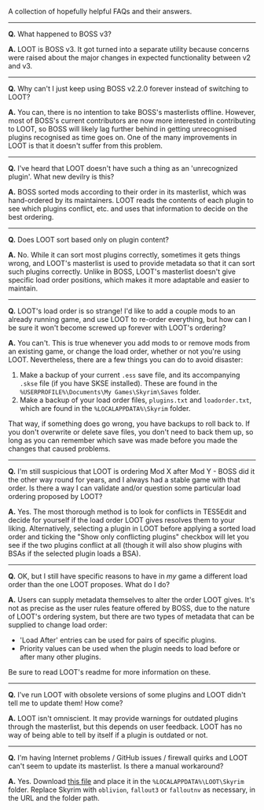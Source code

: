 A collection of hopefully helpful FAQs and their answers.

---

**Q.** What happened to BOSS v3?

**A.** LOOT is BOSS v3. It got turned into a separate utility because concerns were raised about the major changes in expected functionality between v2 and v3.

---

**Q.** Why can't I just keep using BOSS v2.2.0 forever instead of switching to LOOT?

**A.** You can, there is no intention to take BOSS's masterlists offline. However, most of BOSS's current contributors are now more interested in contributing to LOOT, so BOSS will likely lag further behind in getting unrecognised plugins recognised as time goes on. One of the many improvements in LOOT is that it doesn't suffer from this problem.

---

**Q.** I've heard that LOOT doesn't have such a thing as an 'unrecognized plugin'. What new devilry is this?

**A.** BOSS sorted mods according to their order in its masterlist, which was hand-ordered by its maintainers. LOOT reads the contents of each plugin to see which plugins conflict, etc. and uses that information to decide on the best ordering. 

---

**Q.** Does LOOT sort based only on plugin content?

**A.** No. While it can sort most plugins correctly, sometimes it gets things wrong, and LOOT's masterlist is used to provide metadata so that it can sort such plugins correctly. Unlike in BOSS, LOOT's masterlist doesn't give specific load order positions, which makes it more adaptable and easier to maintain.

---

**Q.** LOOT's load order is so strange! I'd like to add a couple mods to an already running game, and use LOOT to re-order everything, but how can I be sure it won't become screwed up forever with LOOT's ordering?

**A.** You can't. This is true whenever you add mods to or remove mods from an existing game, or change the load order, whether or not you're using LOOT. Nevertheless, there are a few things you can do to avoid disaster:

1. Make a backup of your current `.ess` save file, and its accompanying `.skse` file (if you have SKSE installed). These are found in the `%USERPROFILE%\Documents\My Games\Skyrim\Saves` folder.
2. Make a backup of your load order files, `plugins.txt` and `loadorder.txt`, which are found in the `%LOCALAPPDATA%\Skyrim` folder.

That way, if something does go wrong, you have backups to roll back to. If you don't overwrite or delete save files, you don't need to back them up, so long as you can remember which save was made before you made the changes that caused problems.

---

**Q.** I'm still suspicious that LOOT is ordering Mod X after Mod Y - BOSS did it the other way round for years, and I always had a stable game with that order. Is there a way I can validate and/or question some particular load ordering proposed by LOOT?

**A.** Yes. The most thorough method is to look for conflicts in TES5Edit and decide for yourself if the load order LOOT gives resolves them to your liking. Alternatively, selecting a plugin in LOOT before applying a sorted load order and ticking the "Show only conflicting plugins" checkbox will let you see if the two plugins conflict at all (though it will also show plugins with BSAs if the selected plugin loads a BSA).

---

**Q.** OK, but I still have specific reasons to have in *my* game a different load order than the one LOOT proposes. What do I do?

**A.** Users can supply metadata themselves to alter the order LOOT gives. It's not as precise as the user rules feature offered by BOSS, due to the nature of LOOT's ordering system, but there are two types of metadata that can be supplied to change load order:

* 'Load After' entries can be used for pairs of specific plugins.
* Priority values can be used when the plugin needs to load before or after many other plugins.

Be sure to read LOOT's readme for more information on these. 

---

**Q.** I've run LOOT with obsolete versions of some plugins and LOOT didn't tell me to update them! How come?

**A.** LOOT isn't omniscient. It may provide warnings for outdated plugins through the masterlist, but this depends on user feedback. LOOT has no way of being able to tell by itself if a plugin is outdated or not.

---

**Q.** I'm having Internet problems / GitHub issues / firewall quirks and LOOT can't seem to update its masterlist. Is there a manual workaround?

**A.** Yes. Download [this file](https://raw.githubusercontent.com/loot/skyrim/master/masterlist.yaml) and place it in the `%LOCALAPPDATA%\LOOT\Skyrim` folder. Replace Skyrim with `oblivion`, `fallout3` or `falloutnv` as necessary, in the URL and the folder path.